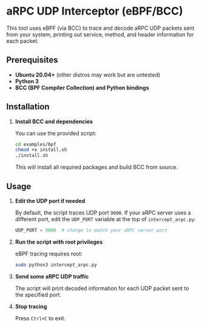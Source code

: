 # aRPC UDP Interceptor (eBPF/BCC)

This tool uses eBPF (via BCC) to trace and decode aRPC UDP packets sent from your system, printing out service, method, and header information for each packet.

## Prerequisites

- **Ubuntu 20.04+** (other distros may work but are untested)
- **Python 3**
- **BCC (BPF Compiler Collection) and Python bindings**

## Installation

1. **Install BCC and dependencies**

   You can use the provided script:

   ```bash
   cd examples/bpf
   chmod +x install.sh
   ./install.sh
   ```

   This will install all required packages and build BCC from source.

## Usage

1. **Edit the UDP port if needed**

   By default, the script traces UDP port `9000`. If your aRPC server uses a different port, edit the `UDP_PORT` variable at the top of `intercept_arpc.py`:

   ```python
   UDP_PORT = 9000  # change to match your aRPC server port
   ```

2. **Run the script with root privileges**

   eBPF tracing requires root:

   ```bash
   sudo python3 intercept_arpc.py
   ```

3. **Send some aRPC UDP traffic**

   The script will print decoded information for each UDP packet sent to the specified port.

4. **Stop tracing**

   Press `Ctrl+C` to exit.
